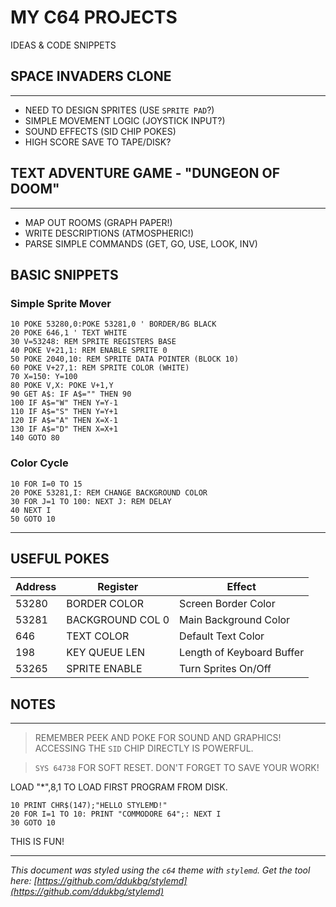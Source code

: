MY C64 PROJECTS
===============

IDEAS & CODE SNIPPETS

## SPACE INVADERS CLONE
--------------------
*   NEED TO DESIGN SPRITES (USE `SPRITE PAD`?)
*   SIMPLE MOVEMENT LOGIC (JOYSTICK INPUT?)
*   SOUND EFFECTS (SID CHIP POKES)
*   HIGH SCORE SAVE TO TAPE/DISK?

## TEXT ADVENTURE GAME - "DUNGEON OF DOOM"
---------------------------------------
*   MAP OUT ROOMS (GRAPH PAPER!)
*   WRITE DESCRIPTIONS (ATMOSPHERIC!)
*   PARSE SIMPLE COMMANDS (GET, GO, USE, LOOK, INV)

## BASIC SNIPPETS

### Simple Sprite Mover
```basic
10 POKE 53280,0:POKE 53281,0 ' BORDER/BG BLACK
20 POKE 646,1 ' TEXT WHITE
30 V=53248: REM SPRITE REGISTERS BASE
40 POKE V+21,1: REM ENABLE SPRITE 0
50 POKE 2040,10: REM SPRITE DATA POINTER (BLOCK 10)
60 POKE V+27,1: REM SPRITE COLOR (WHITE)
70 X=150: Y=100
80 POKE V,X: POKE V+1,Y
90 GET A$: IF A$="" THEN 90
100 IF A$="W" THEN Y=Y-1
110 IF A$="S" THEN Y=Y+1
120 IF A$="A" THEN X=X-1
130 IF A$="D" THEN X=X+1
140 GOTO 80
```

### Color Cycle
```basic
10 FOR I=0 TO 15
20 POKE 53281,I: REM CHANGE BACKGROUND COLOR
30 FOR J=1 TO 100: NEXT J: REM DELAY
40 NEXT I
50 GOTO 10
```

***

## USEFUL POKES

| Address | Register        | Effect                   |
|---------|-----------------|--------------------------|
| 53280   | BORDER COLOR    | Screen Border Color      |
| 53281   | BACKGROUND COL 0| Main Background Color    |
| 646     | TEXT COLOR      | Default Text Color       |
| 198     | KEY QUEUE LEN   | Length of Keyboard Buffer|
| 53265   | SPRITE ENABLE   | Turn Sprites On/Off      |

## NOTES
-----

> REMEMBER PEEK AND POKE FOR SOUND AND GRAPHICS! ACCESSING THE `SID` CHIP DIRECTLY IS POWERFUL.

> `SYS 64738` FOR SOFT RESET. DON'T FORGET TO SAVE YOUR WORK!

LOAD "*",8,1 TO LOAD FIRST PROGRAM FROM DISK.

```basic
10 PRINT CHR$(147);"HELLO STYLEMD!"
20 FOR I=1 TO 10: PRINT "COMMODORE 64";: NEXT I
30 GOTO 10
```

THIS IS FUN!

---
*This document was styled using the `c64` theme with `stylemd`. Get the tool here: [https://github.com/ddukbg/stylemd](https://github.com/ddukbg/stylemd)* 
